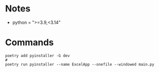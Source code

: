 # Notes
- python = ">=3.9,<3.14"


# Commands
```
poetry add pyinstaller -G dev
#
poetry run pyinstaller --name ExcelApp --onefile --windowed main.py

```